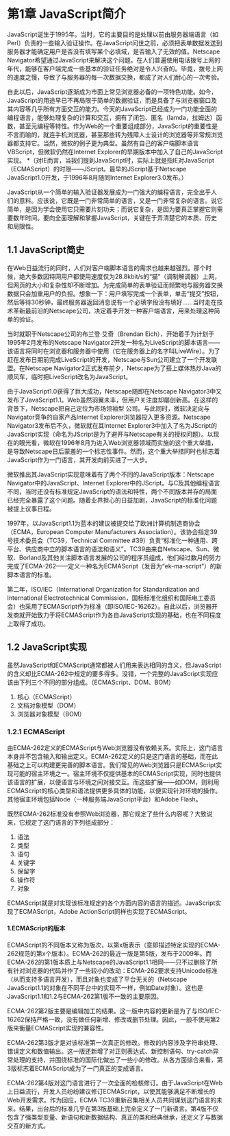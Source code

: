 # 第1章 JavaScript简介

JavaScript诞生于1995年。当时，它的主要目的是处理以前由服务器端语言（如Perl）负责的一些输入验证操作。在JavaScript问世之前，必须把表单数据发送到服务器才能确定用户是否没有填写某个必填域，是否输入了无效的值。Netscape Navigator希望通过JavaScript来解决这个问题。在人们普遍使用电话拨号上网的年代，能够在客户端完成一些基本的验证任务绝对是令人兴奋的。毕竟，拨号上网的速度之慢，导致了与服务器的每一次数据交换，都成了对人们耐心的一次考验。
    
自此以后，JavaScript逐渐成为市面上常见浏览器必备的一项特色功能。如今，JavaScript的用途早已不再局限于简单的数据验证，而是具备了与浏览器窗口及其内容等几乎所有方面交互的能力。今天的JavaScript已经成为一门功能全面的编程语言，能够处理复杂的计算和交互，拥有了闭包、匿名（lamda，拉姆达）函数，甚至元编程等特性。作为Web的一个重要组成部分，JavaScript的重要性是不言而喻的，就连手机浏览器，甚至那些转为残障人士设计的浏览器等非常规浏览器都支持它。当然，微软的例子更为典型。虽然有自己的客户端脚本语言VBScript，但微软仍然在Internet Explorer的早期版本中加入了自己的JavaScript实现。
*（对IE而言，当我们提到JavaScript时，实际上就是指IE对JavaScript（ECMAScript）的时限——JScript。最早的JScript基于Netscape JavaScript1.0开发，于1996年8月随同Internet Explorer3.0发布。）

JavaScript从一个简单的输入验证器发展成为一门强大的编程语言，完全出乎人们的意料。应该说，它既是一门非常简单的语言，又是一门非常复杂的语言。说它简单，是因为学会使用它只需要片刻功夫；而说它复杂，是因为要真正掌握它则需要数年时间。要向全面理解和掌握JavaScript，关键在于弄清楚它的本质、历史和局限性。

## 1.1 JavaScript简史

在Web日益流行的同时，人们对客户端脚本语言的需求也越来越强烈。那个时候，绝大多数因特网用户都使用速度仅为28.8kbit/s的“猫”（调制解调器）上网，但网页的大小和复杂性却不断增加。为完成简单的表单验证而频繁地与服务器交换数据只会加重用户的负担。想象一下：用户填写完成一个表单，单击“提交”按钮，然后等待30秒钟，最终服务器返回消息说有一个必填字段没有填好……当时走在技术革新最前沿的Netscape公司，决定着手开发一种客户端语言，用来处理这种简单的验证。
    
当时就职于Netscape公司的布兰登·艾奇（Brendan Eich），开始着手为计划于1995年2月发布的Netscape Navigator2开发一种名为LiveScript的脚本语言——该语言将同时在浏览器和服务器中使用（它在服务器上的名字叫LiveWire）。为了赶在发布日期前完成LiveScript的开发，Netscape与Sun公司建立了一个开发联盟。在Netscape Navigator2正式发布前夕，Netscape为了搭上媒体热炒Java的顺风车，临时把LiveScript改名为JavaScript。
    
由于JavaScript1.0获得了巨大成功，Netscape随即在Netscape Navigator3中又发布了JavaScript1.1。Web虽然羽翼未丰，但用户关注度却屡创新高。在这样的背景下，Netscape把自己定位为市场领袖型 公司。与此同时，微软决定向与Navigator竞争的自家产品Internet Explorer浏览器投入更多资源。Netscape Navigator3发布后不久，微软就在其Internet Explorer3中加入了名为JScript的JavaScript实现（命名为JScript是为了避开与Netscape有关的授权问题）。以现在的眼光看，微软在1996年8月为进入Web浏览器领域而实施的这个重大举措，是导致Netscape日后蒙羞的一个标志性事件。然而，这个重大举措同时也标志着JavaScript作为一门语言，其开发向前买进了一大步。

微软推出其JavaScript实现意味着有了两个不同的JavaScript版本：Netscape Navigator中的JavaScript、Internet Explorer中的JScript。与C及其他编程语言不同，当时还没有标准规定JavaScript的语法和特性，两个不同版本并存的局面已经完全暴露了这个问题。随着业界担心的日益加剧，JavaScript的标准化问题被提上议事日程。

1997年，以JavaScript1.1为蓝本的建议被提交给了欧洲计算机制造商协会（ECMA，European Computer Manufacturers Association）。该协会指定39号技术委员会（TC39，Technical Committee #39）负责“标准化一种通用、跨平台、供应商中立的脚本语言的语法和语义”。TC39由来自Netscape、Sun、微软、Borland及其他关注脚本语言发展的公司的程序员组成，他们经过数月的努力完成了ECMA-262——定义一种名为ECMAScript（发音为“ek-ma-script”）的新脚本语言的标准。

第二年，ISO/IEC（International Organization for Standardization and International Electrotechnical Commission，国标标准化组织和国际电工委员会）也采用了ECMAScript作为标准（即ISO/IEC-16262）。自此以后，浏览器开发商就开始致力于将ECMAScript作为各自JavaScript实现的基础，也在不同程度上取得了成功。

## 1.2 JavaScript实现

虽然JavaScript和ECMAScript通常都被人们用来表达相同的含义，但JavaScript的含义却比ECMA-262中规定的要多得多。没错，一个完整的JavaScript实现应该由下列三个不同的部分组成。（ECMAScript、DOM、BOM）
1. 核心（ECMAScript）
2. 文档对象模型（DOM）
3. 浏览器对象模型（BOM）

### 1.2.1 ECMAScript

由ECMA-262定义的ECMAScript与Web浏览器没有依赖关系。实际上，这门语言本身并不包含输入和输出定义。ECMA-262定义的只是这门语言的基础，而在此基础之上可以构建更完善的脚本语言。我们常见的Web浏览器只是ECMAScript实现可能的宿主环境之一。宿主环境不仅提供基本的ECMAScript实现，同时也提供该语言的扩展，以便语言与环境之间对接交互。而这些扩展——如DOM，则利用ECMAScript的核心类型和语法提供更多具体的功能，以便实现针对环境的操作。其他宿主环境包括Node（一种服务端JavaScript平台）和Adobe Flash。

既然ECMA-262标准没有参照Web浏览器，那它规定了些什么内容呢？大致说来，它规定了这门语言的下列组成部分：
1. 语法
2. 类型
3. 语句
4. 关键字
5. 保留字
6. 操作符
7. 对象

ECMAScript就是对实现该标准规定的各个方面内容的语言的描述。JavaScript实现了ECMAScript，Adobe ActionScript同样也实现了ECMAScript。

#### 1.ECMAScript的版本

ECMAScript的不同版本又称为版次，以第x版表示（意即描述特定实现的ECMA-262规范的第x个版本）。ECMA-262的最近一版是第5版，发布于2009年。而ECMA-262的第1版本质上与Netscape的JavaScript1.1相同——只不过删除了所有针对浏览器的代码并作了一些较小的改动：ECMA-262要求支持Unicode标准（从而支持多语言开发），而且对象也变成了平台无关的（Netscape JavaScript1.1的对象在不同平台中的实现不一样，例如Date对象）。这也是JavaScript1.1和1.2与ECMA-262第1版不一致的主要原因。

ECMA-262第2版主要是编辑加工的结果。这一版中内容的更新是为了与ISO/IEC-16262保持严格一致，没有做任何新增、修改或删节处理。因此，一般不使用第2版来衡量ECMAScript实现的兼容性。

ECMA-262第3版才是对该标准第一次真正的修改。修改的内容涉及字符串处理、错误定义和数值输出。这一版还新增了对正则表达式、新控制语句、try-catch异常处理的支持，并围绕标准的国际化做出了一些小的修改。从各方面综合来看，第3版标志着ECMAScript成为了一门真正的变成语言。

ECMA-262第4版对这门语言进行了一次全面的检核修订。由于JavaScript在Web上日益流行，开发人员纷纷建议修订ECMAScript，以使其能够满足不断增长的Web开发需求。作为回应，ECMA TC39重新召集相关人员共同谋划这门语言的未来。结果，出台后的标准几乎在第3版基础上完全定义了一门新语言。第4版不仅包含了强类型变量、新语句和新数据结构、真正的类和经典继承，还定义了与数据交互的新方式。